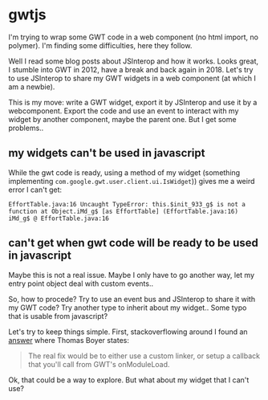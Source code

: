 # gwtjs
I'm trying to wrap some GWT code in a web component (no html import, no polymer). 
I'm finding some difficulties, here they follow.

Well I read some blog posts about JSInterop and how it works. Looks great, I stumble into GWT in 2012, have a break and back again in 2018. Let's try to use JSInterop to share my GWT widgets in a web component (at which I am a newbie).

This is my move: write a GWT widget, export it by JSInterop and use it by a webcomponent. Export the code and use an event to interact with my widget by another component, maybe the parent one. But I get some problems..

## my widgets can't be used in javascript
While the gwt code is ready, using a method of my widget (something implementing `com.google.gwt.user.client.ui.IsWidget`)) gives me a weird error I can't get:

`EffortTable.java:16 Uncaught TypeError: this.$init_933_g$ is not a function
    at Object.iMd_g$ [as EffortTable] (EffortTable.java:16)
iMd_g$ @ EffortTable.java:16`

## can't get when gwt code will be ready to be used in javascript
Maybe this is not a real issue. Maybe I only have to go another way, let my entry point object deal with custom events..

So, how to procede? Try to use an event bus and JSInterop to share it with my GWT code? Try another type to inherit about my widget.. Some typo that is usable from javascript?

Let's try to keep things simple. First, stackoverflowing around I found an [answer](https://stackoverflow.com/questions/54611866/gwt-jsinterop-java-exporting-is-not-working) where Thomas Boyer states: 

> The real fix would be to either use a custom linker, or setup a callback that you'll call from GWT's onModuleLoad.

Ok, that could be a way to explore. But what about my widget that I can't use?
